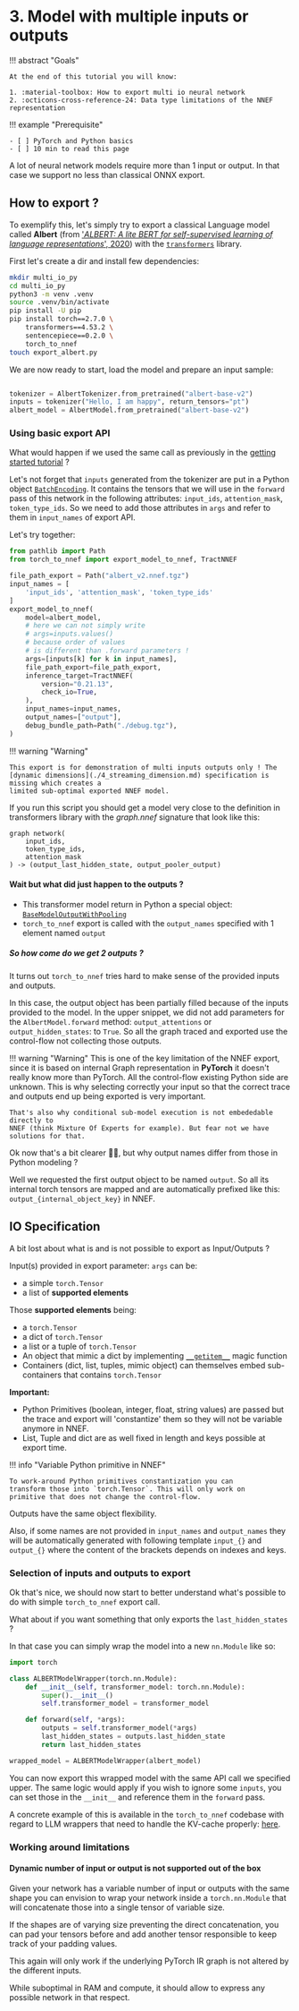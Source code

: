 # 3. Model with multiple inputs or outputs

!!! abstract "Goals"

    At the end of this tutorial you will know:

    1. :material-toolbox: How to export multi io neural network
    2. :octicons-cross-reference-24: Data type limitations of the NNEF representation

!!! example "Prerequisite"

    - [ ] PyTorch and Python basics
    - [ ] 10 min to read this page

A lot of neural network models require more than 1 input or output.
In that case we support no less than classical ONNX export.

## How to export ?

To exemplify this,  let's simply try to export a classical Language
model called **Albert** (from ['*ALBERT: A lite BERT for self-supervised
learning of language representations*',  2020](https://arxiv.org/pdf/1909.11942)) with the [`transformers`](https://github.com/huggingface/transformers) library.

First let's create a dir and install few dependencies:

```bash title="setup"
mkdir multi_io_py
cd multi_io_py
python3 -m venv .venv
source .venv/bin/activate
pip install -U pip
pip install torch==2.7.0 \
    transformers==4.53.2 \
    sentencepiece==0.2.0 \
    torch_to_nnef
touch export_albert.py
```

We are now ready to start, load the model and prepare an input sample:

```python title="load model and input sample in ('export_albert.py' part 1)"

tokenizer = AlbertTokenizer.from_pretrained("albert-base-v2")
inputs = tokenizer("Hello, I am happy", return_tensors="pt")
albert_model = AlbertModel.from_pretrained("albert-base-v2")
```

### Using basic export API

What would happen if we used the same call as previously in the [getting started tutorial](./1_getting_started.md) ?

Let's not forget that `inputs` generated from the tokenizer are put in a Python object  [`BatchEncoding`](https://github.com/huggingface/transformers/blob/a1ad9197c5756858e9014a0e01fe5fb1791efdf2/src/transformers/tokenization_utils_base.py#L192). It contains the tensors that we will use in the `forward` pass of this network in the following attributes:
`input_ids`, `attention_mask`, `token_type_ids`.
So we need to add those attributes in  `args` and refer to them in `input_names` of export API.

Let's try together:

```python title="simple approach ('export_albert.py' part 2)"
from pathlib import Path
from torch_to_nnef import export_model_to_nnef, TractNNEF

file_path_export = Path("albert_v2.nnef.tgz")
input_names = [
    'input_ids', 'attention_mask', 'token_type_ids'
]
export_model_to_nnef(
    model=albert_model,
    # here we can not simply write
    # args=inputs.values()
    # because order of values
    # is different than .forward parameters !
    args=[inputs[k] for k in input_names],
    file_path_export=file_path_export,
    inference_target=TractNNEF(
        version="0.21.13",
        check_io=True,
    ),
    input_names=input_names,
    output_names=["output"],
    debug_bundle_path=Path("./debug.tgz"),
)
```

!!! warning "Warning"

    This export is for demonstration of multi inputs outputs only ! The [dynamic dimensions](./4_streaming_dimension.md) specification is missing which creates a
    limited sub-optimal exported NNEF model.

If you run this script you should get a model very close to the
definition in transformers library with the *graph.nnef* signature that look like this:

```nnef title="nnef graph signature"
graph network(
    input_ids,
    token_type_ids,
    attention_mask
) -> (output_last_hidden_state, output_pooler_output)
```

#### Wait but what did just happen to the outputs ?

- This transformer model return in Python a special object:  [`BaseModelOutputWithPooling`](https://github.com/huggingface/transformers/blob/v4.53.2/src/transformers/modeling_outputs.py#L71-L99)
- `torch_to_nnef` export is called with the `output_names` specified with 1 element named `output`

##### So how come do we get 2 outputs ?

It turns out `torch_to_nnef` tries hard to make sense of the provided inputs and outputs.

In this case, the output object has been partially filled because of the inputs provided
to the model. In the upper snippet, we did not add parameters for the `AlbertModel.forward` method: `output_attentions` or `output_hidden_states`: to `True`. So all the graph
traced and exported use the control-flow not collecting those outputs.

!!! warning "Warning"
    This is one of the key limitation of the NNEF export, since it is based on internal Graph representation
    in **PyTorch** it doesn't really know more than PyTorch. All the control-flow existing Python side are unknown.
    This is why selecting correctly your input so that the correct trace and outputs end up being exported is very
    important.

    That's also why conditional sub-model execution is not embededable directly to
    NNEF (think Mixture Of Experts for example). But fear not we have solutions for that.

Ok now that's a bit clearer 😮‍💨, but why output names differ from those in Python modeling ?

Well we requested the first output object to be named `output`. So all its internal torch tensors are mapped
and are automatically prefixed like this: `output_{internal_object_key}` in NNEF.

## IO Specification

A bit lost about what is and is not possible to export as Input/Outputs ?

Input(s) provided in export parameter: `args` can be:

- a simple `torch.Tensor`
- a list of **supported elements**

Those **supported elements** being:

- a `torch.Tensor`
- a dict of `torch.Tensor`
- a list or a tuple of `torch.Tensor`
- An object that mimic a dict by implementing [`__getitem__`](https://docs.python.org/3/reference/datamodel.html#object.__getitem__) magic function
- Containers (dict, list, tuples, mimic object) can themselves embed sub-containers that
    contains `torch.Tensor`

**Important:**

- Python Primitives (boolean, integer, float, string values) are passed but the trace and export will 'constantize' them so they will not be variable anymore in NNEF.
- List, Tuple and dict are as well fixed in length and keys possible at export time.

!!! info "Variable Python primitive in NNEF"

    To work-around Python primitives constantization you can
    transform those into `torch.Tensor`. This will only work on
    primitive that does not change the control-flow.

Outputs have the same object flexibility.

Also, if some names are not provided in `input_names` and `output_names` they will be automatically generated with following template `input_{}` and `output_{}` where the content of the brackets depends on indexes and keys.

### Selection of inputs and outputs to export

Ok that's nice, we should now start to better understand what's possible to do with simple `torch_to_nnef` export call.

What about if you want something that only exports the `last_hidden_states` ?

In that case you can simply wrap the model into a new `nn.Module` like so:

```python title="basic model wrapping"
import torch

class ALBERTModelWrapper(torch.nn.Module):
    def __init__(self, transformer_model: torch.nn.Module):
        super().__init__()
        self.transformer_model = transformer_model

    def forward(self, *args):
        outputs = self.transformer_model(*args)
        last_hidden_states = outputs.last_hidden_state
        return last_hidden_states

wrapped_model = ALBERTModelWrapper(albert_model)
```

You can now export this wrapped model with the same API call we specified upper.
The same logic would apply if you wish to ignore some `inputs`, you can set those in
the `__init__` and reference them in the `forward` pass.

A concrete example of this is available in the `torch_to_nnef` codebase with regard
to LLM wrappers that need to handle the KV-cache properly: [here](https://github.com/sonos/torch-to-nnef/tree/main/torch_to_nnef/llm_tract/models/base.py).

### Working around limitations

#### Dynamic number of input or output is not supported out of the box

Given your network has a variable number of input or outputs
with the same shape you can envision to wrap your network inside
a `torch.nn.Module` that will concatenate those into a single tensor
of variable size.

If the shapes are of varying size preventing the direct concatenation,
you can pad your tensors before and add another tensor responsible to keep
track of your padding values.

This again will only work if the underlying PyTorch IR graph is not altered
by the different inputs.

While suboptimal in RAM and compute, it should allow to express any possible
network in that respect.
